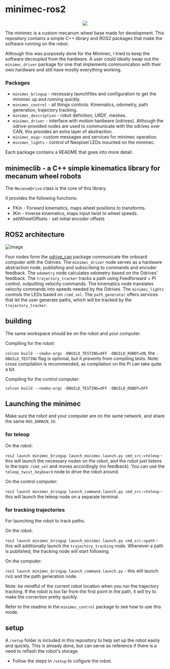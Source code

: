 # minimec-ros2

<p align="center">
  <img src="https://github.com/maxipalay/minimec-ros2/assets/41023326/a58071c8-9b75-4397-86ba-6677dbea68dc" />
</p>

The minimec is a custom mecanum wheel base made for development. This repository contains a simple C++ library and ROS2 packages that make the software running on the robot.

Although this was purposely done for the Minimec, I tried to keep the software decoupled from the hardware. A user could ideally swap out the `minimec_driver` package for one that implements communication with their own hardware and still have mostly everything working.

### Packages
- `minimec_bringup` - necessary launchfiles and configuration to get the minimec up and running quickly.
- `minimec_control` - all things controls. Kinematics, odometry, path generation, trajectory tracking.
- `minimec_description` - robot definition, URDF, meshes.
- `minimec_driver` - interface with motion hardware (odrives). Although the odrive-provided nodes are used to communicate with the odrives over CAN, this provides an extra layer of abstraction.
- `minimec_msgs`- custom messages and services for minimec operation.
- `minimec_lights` - control of Neopixel LEDs mounted on the minimec.

Each package contains a README that goes into more detail.

## minimeclib - a C++ simple kinematics library for mecanum wheel robots

The `MecanumDrive` class is the core of this library.

It provides the following functions:
- FKin - Forward kinematics, maps wheel positions to transforms.
- IKin - Inverse kinematics, maps input twist to wheel speeds.
- setWheelOffsets - set initial encoder offsets

## ROS2 architecture

![image](https://github.com/maxipalay/minimec-ros2/assets/41023326/e0ddd9d2-b95f-4f51-9709-ff24437b381c)

Four nodes form the [odrive_can](https://github.com/odriverobotics/odrive_can) package communicate the onboard computer with the Odrives. The `minimec_driver` node serves as a hardware abstraction node, publishing and subscribing to commands and encoder feedback. The `odometry` node calculates odometry based on the Odrives' feedback. The `trajectory_tracker` tracks a path using Feedforward + PI control, outputting velocity commands. The kinematics node translates velocity commands into speeds needed by the Odrives. The `minimec_lights` controls the LEDs based on `/cmd_vel`. The `path_generator` offers services that let the user generate paths, which will be tracked by the `trajectory_tracker`.

## building

The same workspace should be on the robot and your computer.

Compiling for the robot:

`colcon build --cmake-args -DBUILD_TESTING=OFF -DBUILD_ROBOT=ON`, the `-DBUILD_TESTING` flag is optional, but it prevents from compiling tests. Note: cross compilation is recommended, as compilation on the Pi can take quite a bit.

Compiling for the control computer:

`colcon build --cmake-args -DBUILD_TESTING=OFF -DBUILD_ROBOT=OFF`

## Launching the minimec

Make sure the robot and your computer are on the same network, and share the same `ROS_DOMAIN_ID`.

### for teleop

On the robot:

`ros2 launch minimec_bringup launch_minimec.launch.py cmd_src:=teleop` - this will launch the necessary nodes on the robot, and the robot just listens to the topic `/cmd_vel` and moves accordingly (no feedback). You can use the `teleop_twist_keyboard` node to drive the robot around.

On the control computer:

`ros2 launch minimec_bringup launch_command.launch.py cmd_src:=teleop` - this will launch the teleop node on a separate terminal.

### for tracking trajectories

For launching the robot to track paths.

On the robot:

`ros2 launch minimec_bringup launch_minimec.launch.py cmd_src:=path` - this will additionally launch the `trajectory_tracking` node. Whenever a path is published, the tracking node will start following.

On the computer:

`ros2 launch minimec_bringup launch_command.launch.py` - this will launch rviz and the path generation node.

Note: be mindful of the current robot location when you run the trajectory tracking. If the robot is too far from the first point in the path, it will try to make the correction pretty quickly.

Refer to the readme in the `minimec_control` package to see how to use this mode.

## setup

A `/setup` folder is included in this repository to help set up the robot easily and quickly. This is already done, but can serve as reference if there is a need to reflash the robot's storage.

- Follow the steps in `/setup` to cofigure the robot.
